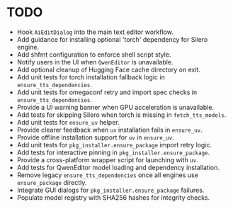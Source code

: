 # TODO

- Hook `AiEditDialog` into the main text editor workflow.
- Add guidance for installing optional 'torch' dependency for Silero engine.
- Add shfmt configuration to enforce shell script style.
- Notify users in the UI when `QwenEditor` is unavailable.
- Add optional cleanup of Hugging Face cache directory on exit.
- Add unit tests for torch installation fallback logic in `ensure_tts_dependencies`.
- Add unit tests for omegaconf retry and import spec checks in `ensure_tts_dependencies`.
- Provide a UI warning banner when GPU acceleration is unavailable.
- Add tests for skipping Silero when torch is missing in `fetch_tts_models`.
- Add unit tests for `ensure_uv` helper.
- Provide clearer feedback when `uv` installation fails in `ensure_uv`.
- Provide offline installation support for `uv` in `ensure_uv`.
- Add unit tests for `pkg_installer.ensure_package` import retry logic.
- Add tests for interactive pinning in `pkg_installer.ensure_package`.
- Provide a cross-platform wrapper script for launching with `uv`.
- Add tests for QwenEditor model loading and dependency installation.
- Remove legacy `ensure_tts_dependencies` once all engines use `ensure_package` directly.
- Integrate GUI dialogs for `pkg_installer.ensure_package` failures.
- Populate model registry with SHA256 hashes for integrity checks.
